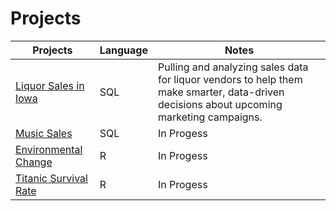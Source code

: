 # Projects

| Projects                                                                         | Language                 | Notes                     |
| ---------------------------------------------------------------------------------| ------------------------ | ------------------------- |
| [Liquor Sales in Iowa](https://github.com/donsmithsf/sql/tree/main/projects/Liquor%20Sales)| SQL | Pulling and analyzing sales data for liquor vendors to help them make smarter, data-driven decisions about upcoming marketing campaigns. |
| [Music Sales](https://github.com/donsmithsf/sql/tree/main/projects/Music%20Sales)| SQL |    In Progess      |
| [Environmental Change](https://github.com/donsmithsf/r/tree/main/projects/Environmental%20Change)| R |  In Progess        |
| [Titanic Survival Rate](https://github.com/donsmithsf/r/tree/main/projects/Titanic%20Survival%20Rate)| R | In Progess         |

